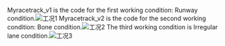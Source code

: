 Myracetrack_v1 is the code for the first working condition: Runway condition.![工况1 ](https://github.com/CSDN-WT/VCSL-Tianrancer/assets/127185562/228fe590-0f91-4309-bcd1-b4f5421d063e)
Myracetrack_v2 is the code for the second working condition: Bone condition.![工况2](https://github.com/CSDN-WT/VCSL-Tianrancer/assets/127185562/f47689f9-9262-47aa-bd9f-9448889d2afe)
The third working condition is Irregular lane condition.![工况3](https://github.com/CSDN-WT/VCSL-Tianrancer/assets/127185562/07f100e3-91f5-48ff-83cb-cde51817e692)
